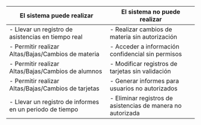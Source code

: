 | El sistema puede realizar                              | El sistema no puede realizar                         |
|--------------------------------------------------------|-----------------------------------------------------|
| - Llevar un registro de asistencias en tiempo real      | - Realizar cambios de materia sin autorización       |
| - Permitir realizar Altas/Bajas/Cambios de materia      | - Acceder a información confidencial sin permisos    |
| - Permitir realizar Altas/Bajas/Cambios de alumnos      | - Modificar registros de tarjetas sin validación     |
| - Permitir realizar Altas/Bajas/Cambios de tarjetas     | - Generar informes para usuarios no autorizados      |
| - Llevar un registro de informes en un periodo de tiempo| - Eliminar registros de asistencias de manera no autorizada |
